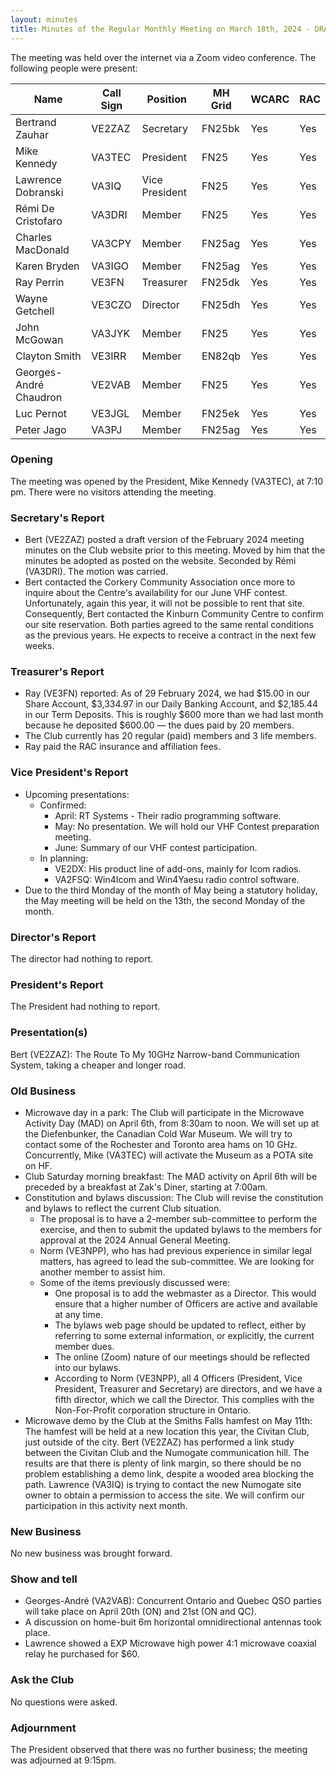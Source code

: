 ```yaml
---
layout: minutes
title: Minutes of the Regular Monthly Meeting on March 18th, 2024 - DRAFT
---
```

The meeting was held over the internet via a Zoom video conference.
The following people were present:

| Name                   | Call Sign  | Position         | MH Grid | WCARC | RAC |
|------------------------|------------|------------------|---------|-------|-----|
| Bertrand Zauhar        | VE2ZAZ     | Secretary        | FN25bk  | Yes   | Yes |
| Mike Kennedy           | VA3TEC     | President        | FN25    | Yes   | Yes |
| Lawrence Dobranski     | VA3IQ      | Vice President   | FN25    | Yes   | Yes |
| Rémi De Cristofaro     | VA3DRI     | Member           | FN25    | Yes   | Yes |
| Charles MacDonald      | VA3CPY     | Member           | FN25ag  | Yes   | Yes |
| Karen Bryden           | VA3IGO     | Member           | FN25ag  | Yes   | Yes |
| Ray Perrin             | VE3FN      | Treasurer        | FN25dk  | Yes   | Yes |
| Wayne Getchell         | VE3CZO     | Director         | FN25dh  | Yes   | Yes |
| John McGowan           | VA3JYK     | Member           | FN25    | Yes   | Yes |
| Clayton Smith          | VE3IRR     | Member           | EN82qb  | Yes   | Yes |
| Georges-André Chaudron | VE2VAB     | Member           | FN25    | Yes   | Yes |
| Luc Pernot             | VE3JGL     | Member           | FN25ek  | Yes   | Yes |
| Peter Jago             | VA3PJ      | Member           | FN25ag  | Yes   | Yes |


### Opening
The meeting was opened by the President, Mike Kennedy (VA3TEC), at 7:10 pm.
There were no visitors attending the meeting.

### Secretary's Report
- Bert (VE2ZAZ) posted a draft version of the February 2024 meeting minutes on the Club website prior to this meeting. Moved by him that the minutes be adopted as posted on the website. Seconded by Rémi (VA3DRI). The motion was carried.
- Bert contacted the Corkery Community Association once more to inquire about the Centre's availability for our June VHF contest. Unfortunately, again this year, it will not be possible to rent that site. Consequently, Bert contacted the Kinburn Community Centre to confirm our site reservation. Both parties agreed to the same rental conditions as the previous years. He expects to receive a contract in the next few weeks.

### Treasurer's Report
- Ray (VE3FN) reported: As of 29 February 2024, we had $15.00 in our Share Account, $3,334.97 in our Daily Banking Account, and $2,185.44 in our Term Deposits.  This is roughly $600 more than we had last month because he deposited $600.00 — the dues paid by 20 members.
- The Club currently has 20 regular (paid) members and 3 life members.
- Ray paid the RAC insurance and affiliation fees.

### Vice President's Report
- Upcoming presentations:
  - Confirmed:
    - April: RT Systems - Their radio programming software.
    - May: No presentation. We will hold our VHF Contest preparation meeting.
    - June: Summary of our VHF contest participation.
  - In planning:
    - VE2DX: His product line of add-ons, mainly for Icom radios.
    - VA2FSQ: Win4Icom and Win4Yaesu radio control software.
- Due to the third Monday of the month of May being a statutory holiday, the May meeting will be held on the 13th, the second Monday of the month.

### Director's Report
The director had nothing to report.

### President's Report
The President had nothing to report.

### Presentation(s)
Bert (VE2ZAZ): The Route To My 10GHz Narrow-band Communication System, taking a cheaper and longer road.

### Old Business
- Microwave day in a park: The Club will participate in the Microwave Activity Day (MAD) on April 6th, from 8:30am to noon. We will set up at the Diefenbunker, the Canadian Cold War Museum. We will try to contact some of the Rochester and Toronto area hams on 10 GHz. Concurrently, Mike (VA3TEC) will activate the Museum as a POTA site on HF.
- Club Saturday morning breakfast: The MAD activity on April 6th will be preceded by a breakfast at Zak's Diner, starting at 7:00am.
- Constitution and bylaws discussion: The Club will revise the constitution and bylaws to reflect the current Club situation.
  - The proposal is to have a 2-member sub-committee to perform the exercise, and then to submit the updated bylaws to the members for approval at the 2024 Annual General Meeting.
  - Norm (VE3NPP), who has had previous experience in similar legal matters, has agreed to lead the sub-committee. We are looking for another member to assist him.
  - Some of the items previously discussed were:
    - One proposal is to add the webmaster as a Director. This would ensure that a higher number of Officers are active and available at any time.
    - The bylaws web page should be updated to reflect, either by referring to some external information, or explicitly, the current member dues.
    - The online (Zoom) nature of our meetings should be reflected into our bylaws.
    - According to Norm (VE3NPP), all 4 Officers (President, Vice President, Treasurer and Secretary) are directors, and we have a fifth director, which we call the Director. This complies with the Non-For-Profit corporation structure in Ontario.
- Microwave demo by the Club at the Smiths Falls hamfest on May 11th: The hamfest will be held at a new location this year, the Civitan Club, just outside of the city. Bert (VE2ZAZ) has performed a link study between the Civitan Club and the Numogate communication hill. The results are that there is plenty of link margin, so there should be no problem establishing a demo link, despite a wooded area blocking the path. Lawrence (VA3IQ) is trying to contact the new Numogate site owner to obtain a permission to access the site. We will confirm our participation in this activity next month.

### New Business
No new business was brought forward.

### Show and tell
- Georges-André (VA2VAB): Concurrent Ontario and Quebec QSO parties will take place on April 20th (ON) and 21st (ON and QC).
- A discussion on home-buit 6m horizontal omnidirectional antennas took place.
- Lawrence showed a EXP Microwave high power 4:1 microwave coaxial relay he purchased for $60.

### Ask the Club
No questions were asked.

### Adjournment
The President observed that there was no further business; the meeting was adjourned at 9:15pm.
